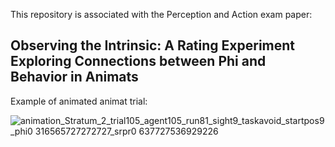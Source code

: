 This repository is associated with the Perception and Action exam paper:

## Observing the Intrinsic: A Rating Experiment Exploring Connections between Phi and Behavior in Animats

Example of animated animat trial: 

![animation_Stratum_2_trial105_agent105_run81_sight9_taskavoid_startpos9_phi0 316565727272727_srpr0 637727536929226](https://github.com/christianstenbro/perception_action_exam/assets/83128748/2de7f9d8-727b-4cc2-9ce6-e7108fa532bf)

